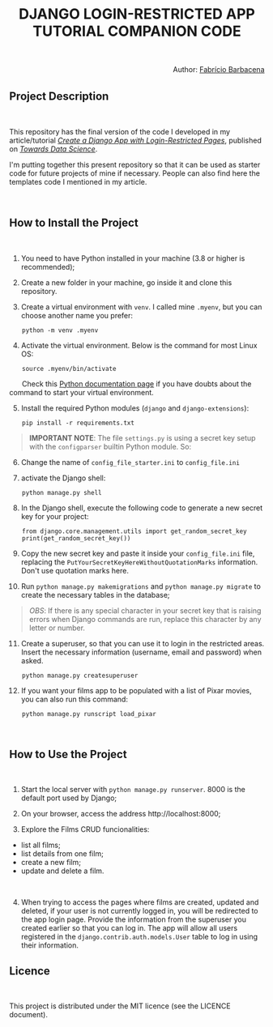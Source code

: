 <h1 style="text-align: center">DJANGO LOGIN-RESTRICTED APP TUTORIAL COMPANION CODE</h1>

<br />
<p style="float: right;">Author: <a href="https://linktr.ee/fabriciobarbacena">Fabrício Barbacena</a></p>
<br />
<br />

## Project Description
<br />

This repository has the final version of the code I developed in my article/tutorial [*Create a Django App with Login-Restricted Pages*](https://towardsdatascience.com/create-a-django-app-with-login-restricted-pages-31229cc48791), published on [*Towards Data Science*](https://towardsdatascience.com/). 

I'm putting together this present repository so that it can be used as starter code for future projects of mine if necessary. People can also find here the templates code I mentioned in my article.

<br />

## How to Install the Project
<br />

1. You need to have Python installed in your machine (3.8 or higher is recommended);

2. Create a new folder in your machine, go inside it and clone this repository. 

3. Create a virtual environment with `venv`. I called mine `.myenv`, but you can choose another name you prefer:

<span style="margin-left: 25px;">```python -m venv .myenv```</span> 

4. Activate the virtual environment. Below is the command for most Linux OS:

<span style="margin-left: 25px;">```source .myenv/bin/activate```</span>

<span style="margin-left: 25px;">Check this [Python documentation page](https://docs.python.org/3/library/venv.html) if you have doubts about the command to start your virtual environment.</span>

5. Install the required Python modules (`django` and `django-extensions`):

<span style="margin-left: 25px;">```pip install -r requirements.txt```</span>

> **IMPORTANT NOTE**: The file `settings.py` is using a secret key setup with the `configparser` builtin Python module. So:

6. Change the name of `config_file_starter.ini` to `config_file.ini`

7. activate the Django shell:

<span style="margin-left: 25px;">```python manage.py shell```</span>

8. In the Django shell, execute the following code to generate a new secret key for your project:

<span style="margin-left: 25px;">```from django.core.management.utils import get_random_secret_key```</span>
<span style="margin-left: 25px;">```print(get_random_secret_key())```</span>

9. Copy the new secret key and paste it inside your `config_file.ini` file, replacing the `PutYourSecretKeyHereWithoutQuotationMarks` information. Don't use quotation marks here.

10. Run `python manage.py makemigrations` and `python manage.py migrate` to create the necessary tables in the database; 

> *OBS*: If there is any special character in your secret key that is raising errors when Django commands are run, replace this character by any letter or number.

11. Create a superuser, so that you can use it to login in the restricted areas. Insert the necessary information (username, email and password) when asked.

<span style="margin-left: 25px;">```python manage.py createsuperuser```</span>

12. If you want your films app to be populated with a list of Pixar movies, you can also run this command:

<span style="margin-left: 25px;">```python manage.py runscript load_pixar```</span>

<br />

## How to Use the Project
<br /> 

1. Start the local server with `python manage.py runserver`. 8000 is the default port used by Django;

2. On your browser, access the address http://localhost:8000;

3. Explore the Films CRUD funcionalities: 

* list all films;
* list details from one film;
* create a new film; 
* update and delete a film.

<br />

4. When trying to access the pages where films are created, updated and deleted, if your user is not currently logged in, you will be redirected to the app login page. Provide the information from the superuser you created earlier so that you can log in. The app will allow all users registered in the `django.contrib.auth.models.User` table to log in using their information.

## Licence
<br />

This project is distributed under the MIT licence (see the LICENCE document).
